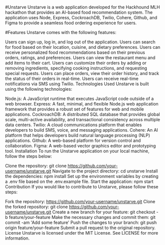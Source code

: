 #Unstarve
Unstarve is a web application developed for the Hackhound MLH hackathon that provides an AI-based food recommendation system. The application uses Node, Express, CockroachDB, Twilio, Cohere, Github, and Figma to provide a seamless food ordering experience for users.

#Features
Unstarve comes with the following features:

Users can sign up, log in, and log out of the application.
Users can search for food based on their location, cuisine, and dietary preferences.
Users can receive personalized food recommendations based on their previous orders, ratings, and preferences.
Users can view the restaurant menu and add items to their cart.
Users can customize their orders by adding or removing ingredients, specifying cooking instructions, and requesting special requests.
Users can place orders, view their order history, and track the status of their orders in real-time.
Users can receive real-time notifications via SMS using Twilio.
Technologies Used
Unstarve is built using the following technologies:

Node.js: A JavaScript runtime that executes JavaScript code outside of a web browser.
Express: A fast, minimal, and flexible Node.js web application framework that provides a robust set of features for web and mobile applications.
CockroachDB: A distributed SQL database that provides global scale, multi-active availability, and transactional consistency across multiple data centers.
Twilio: A cloud communications platform that enables developers to build SMS, voice, and messaging applications.
Cohere: An AI platform that helps developers build natural language processing (NLP) applications.
Github: A web-based platform for version control and collaboration.
Figma: A web-based vector graphics editor and prototyping tool.
Installation
To run the Unstarve application on your local machine, follow the steps below:

Clone the repository: git clone https://github.com/your-username/unstarve.git
Navigate to the project directory: cd unstarve
Install the dependencies: npm install
Set up the environment variables by creating a .env file based on the .env.example file.
Start the application: npm start
Contribution
If you would like to contribute to Unstarve, please follow these steps:

Fork the repository: https://github.com/your-username/unstarve.git
Clone the forked repository: git clone https://github.com/your-username/unstarve.git
Create a new branch for your feature: git checkout -b feature/your-feature
Make the necessary changes and commit them: git commit -am 'Add some feature'
Push the changes to your branch: git push origin feature/your-feature
Submit a pull request to the original repository.
License
Unstarve is licensed under the MIT License. See LICENSE for more information.
